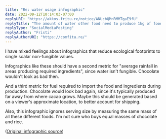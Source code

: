 ```yaml
---
title: "Re: water usage infographic"
date: 2022-09-12T10:14:03-07:00
replyURI: "https://akkos.fritu.re/notice/ANUcbQMnRMMTgaE9fU"
replyTitle: "The amount of water other food need to produce 1kg of food"
replyType: "SocialMediaPosting"
replyAuthor: "Fristi"
replyAuthorURI: "https://comfitu.re/"
---
```


I have mixed feelings about infographics that reduce ecological footprints to single scalar non-fungible values.

Infographics like these should have a second metric for "average rainfall in areas producing required ingredients", since water isn't fungible. Chocolate wouldn't look as bad then.

And a third metric for fuel required to import the food and ingredients during production. Chocolate would look bad again, since it's typically produced far away from where cacao grows. Maybe this should be generated based on a viewer's approximate location, to better account for shipping.

Also, this infographic ignores serving size by measuring the same mass of all these different foods. I'm not sure who buys equal masses of chocolate and rice.

([Original infographic source](https://www.tromsite.com/books/#flipbook-df_6707/34))
